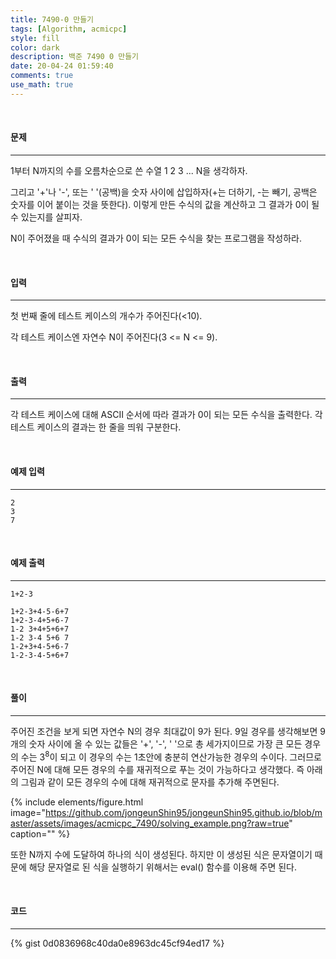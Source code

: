 ```yaml
---
title: 7490-0 만들기
tags: [Algorithm, acmicpc]
style: fill
color: dark
description: 백준 7490 0 만들기
date: 20-04-24 01:59:40
comments: true
use_math: true
---
```


<br>

#### 문제

---

1부터 N까지의 수를 오름차순으로 쓴 수열 1 2 3 ... N을 생각하자.<br />

그리고 '+'나 '-', 또는 ' '(공백)을 숫자 사이에 삽입하자(+는 더하기, -는 빼기, 공백은 숫자를 이어 붙이는 것을 뜻한다). 이렇게 만든 수식의 값을 계산하고 그 결과가 0이 될 수 있는지를 살피자.<br />

N이 주어졌을 때 수식의 결과가 0이 되는 모든 수식을 찾는 프로그램을 작성하라.<br />


<br>

#### 입력

---

첫 번째 줄에 테스트 케이스의 개수가 주어진다(<10).<br />

각 테스트 케이스엔 자연수 N이 주어진다(3 <= N <= 9).

<br>

#### 출력

---

각 테스트 케이스에 대해 ASCII 순서에 따라 결과가 0이 되는 모든 수식을 출력한다. 각 테스트 케이스의 결과는 한 줄을 띄워 구분한다.

<br>

#### 예제 입력

---

    2
    3
    7

<br>

#### 예제 출력

---

    1+2-3

    1+2-3+4-5-6+7
    1+2-3-4+5+6-7
    1-2 3+4+5+6+7
    1-2 3-4 5+6 7
    1-2+3+4-5+6-7
    1-2-3-4-5+6+7

<br>

#### 풀이

---

주어진 조건을 보게 되면 자연수 N의 경우 최대값이 9가 된다. 9일 경우를 생각해보면 9개의 숫자 사이에 올 수 있는 값들은 '+', '-', ' '으로 총 세가지이므로 가장 큰 모든 경우의 수는 $3^8$이 되고 이 경우의 수는 1초안에 충분히 연산가능한 경우의 수이다. 그러므로 주어진 N에 대해 모든 경우의 수를 재귀적으로 푸는 것이 가능하다고 생각했다. 즉 아래의 그림과 같이 모든 경우의 수에 대해 재귀적으로 문자를 추가해 주면된다.

{% include elements/figure.html image="https://github.com/jongeunShin95/jongeunShin95.github.io/blob/master/assets/images/acmicpc_7490/solving_example.png?raw=true" caption="" %}

또한 N까지 수에 도달하여 하나의 식이 생성된다. 하지만 이 생성된 식은 문자열이기 때문에 해당 문자열로 된 식을 실행하기 위해서는 eval() 함수를 이용해 주면 된다.

<br>

#### 코드

---

{% gist 0d0836968c40da0e8963dc45cf94ed17 %}